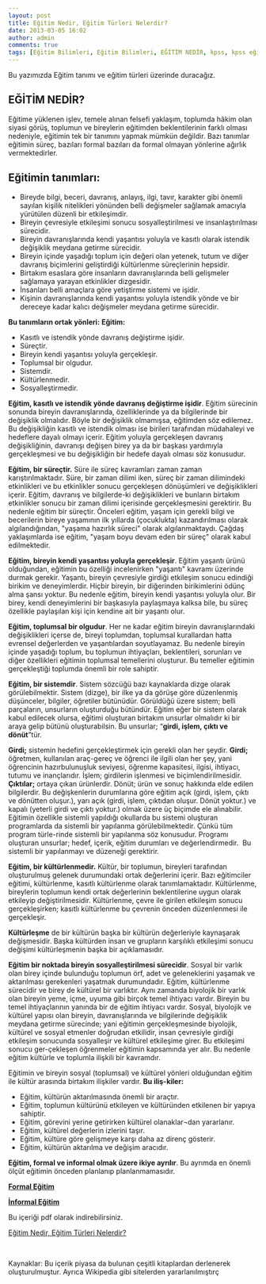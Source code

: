 ```yaml
---
layout: post
title: Eğitim Nedir, Eğitim Türleri Nelerdir?
date: 2013-03-05 16:02
author: admin
comments: true
tags: [Eğitim Bilimleri, Eğitim Bilimleri, EĞİTİM NEDİR, kpss, kpss eğitim bilimleri]
---
```

Bu yazımızda Eğitim tanımı ve eğitim türleri üzerinde duracağız.
<h2>EĞİTİM NEDİR?</h2>
Eğitime yüklenen işlev, temele alınan felsefi yaklaşım, toplumda hâkim olan siyasi görüş, toplumun ve bireylerin eğitimden beklentilerinin farklı olması nedeniyle, eğitimin tek bir tanımını yapmak mümkün değildir. Bazı tanımlar eğitimin süreç, bazıları formal bazıları da formal olmayan yönlerine ağırlık vermektedirler.
<strong></strong>
<h2><strong>Eğitimin tanımları:</strong></h2>
<ul>
	<li>Bireyde bilgi, beceri, davranış, anlayış, ilgi, tavır, karakter gibi önemli sayılan kişilik nitelikleri yönünden belli değişmeler sağlamak amacıyla yürütülen düzenli bir etkileşimdir.</li>
	<li>Bireyin çevresiyle etkileşimi sonucu sosyalleştirilmesi ve insanlaştırılması sürecidir.</li>
	<li>Bireyin davranışlarında kendi yaşantısı yoluyla ve kasıtlı olarak istendik değişiklik meydana getirme sürecidir.</li>
	<li>Bireyin içinde yaşadığı toplum için değeri olan yetenek, tutum ve diğer davranış biçimlerini geliştirdiği kültürlenme süreçlerinin hepsidir.</li>
	<li>Birtakım esaslara göre insanların davranışlarında belli gelişmeler sağlamaya yarayan etkinlikler dizgesidir.</li>
	<li>İnsanları belli amaçlara göre yetiştirme sistemi ve işidir.</li>
	<li>Kişinin davranışlarında kendi yaşantısı yoluyla istendik yönde ve bir dereceye kadar kalıcı değişmeler meydana getirme sürecidir.</li>
</ul>
<strong>Bu tanımların ortak yönleri:</strong>
<strong>Eğitim:</strong>
<ul>
	<li>Kasıtlı ve istendik yönde davranış değiştirme işidir.</li>
	<li>Süreçtir.</li>
	<li>Bireyin kendi yaşantısı yoluyla gerçekleşir.</li>
	<li>Toplumsal bir olgudur.</li>
	<li>Sistemdir.</li>
	<li>Kültürlenmedir.</li>
	<li>Sosyalleştirmedir.</li>
</ul>
<strong>Eğitim, kasıtlı ve istendik yönde davranış değiştirme işidir</strong>. Eğitim sürecinin sonunda bireyin davranışlarında, özelliklerinde ya da bilgilerinde bir değişiklik olmalıdır. Böyle bir değişiklik olmamışsa, eğitimden söz edilemez. Bu değişikliğin kasıtlı ve istendik olması ise birileri tarafından müdahaleyi ve hedeflere dayalı olmayı içerir. Eğitim yoluyla gerçekleşen davranış değişikliğinin, davranışı değişen birey ya da bir başkası yardımıyla gerçekleşmesi ve bu değişikliğin bir hedefe dayalı olması söz konusudur.

<strong>Eğitim, bir süreçtir.</strong> Süre ile süreç kavramları zaman zaman karıştırılmaktadır. Süre, bir zaman dilimi iken, süreç bir zaman dilimindeki etkinlikleri ve bu etkinlikler sonucu gerçekleşen dönüşümleri ve değişiklikleri içerir. Eğitim, davranış ve bilgilerde-ki değişiklikleri ve bunların birtakım etkinlikler sonucu bir zaman dilimi içerisinde gerçekleşmesini gerektirir. Bu nedenle eğitim bir süreçtir. Önceleri eğitim, yaşam için gerekli bilgi ve becerilerin bireye yaşamının ilk yıllarda (çocuklukta) kazandırılması olarak algılandığından, "yaşama hazırlık süreci" olarak algılanmaktaydı. Çağdaş yaklaşımlarda ise eğitim, "yaşam boyu devam eden bir süreç" olarak kabul edilmektedir.

<strong>Eğitim, bireyin kendi yaşantısı yoluyla gerçekleşir</strong>. Eğitim yaşantı ürünü olduğundan, eğitimin bu özelliği incelenirken "yaşantı" kavramı üzerinde durmak gerekir. Yaşantı, bireyin çevresiyle girdiği etkileşim sonucu edindiği birikim ve deneyimlerdir. Hiçbir bireyin, bir diğerinden birikimlerini ödünç alma şansı yoktur. Bu nedenle eğitim, bireyin kendi yaşantısı yoluyla olur. Bir birey, kendi deneyimlerini bir başkasıyla paylaşmaya kalksa bile, bu süreç özellikle paylaşılan kişi için kendine ait bir yaşantı olur.

<strong>Eğitim, toplumsal bir olgudur</strong>. Her ne kadar eğitim bireyin davranışlarındaki değişiklikleri içerse de, bireyi toplumdan, toplumsal kurallardan hatta evrensel değerlerden ve yaşantılardan soyutlayamaz. Bu nedenle bireyin içinde yaşadığı toplum, bu toplumun ihtiyaçları, beklentileri, sorunları ve diğer özellikleri eğitimin toplumsal temellerini oluşturur. Bu temeller eğitimin gerçekleştiği toplumda önemli bir role sahiptir.

<strong>Eğitim, bir sistemdir</strong>. Sistem sözcüğü bazı kaynaklarda dizge olarak görülebilmektir. Sistem (dizge), bir ilke ya da görüşe göre düzenlenmiş düşünceler, bilgiler, öğretiler bütünüdür. Görüldüğü üzere sistem; belli parçaların, unsurların oluşturduğu bütündür. Eğitim eğer bir sistem olarak kabul edilecek olursa, eğitimi oluşturan birtakım unsurlar olmalıdır ki bir araya gelip bütünü oluşturabilsin. Bu unsurlar; “<strong>girdi, işlem, çıktı ve dönüt</strong>”tür.

<strong>Girdi;</strong> sistemin hedefini gerçekleştirmek için gerekli olan her şeydir. <strong>Girdi;</strong> öğretmen, kullanılan araç-gereç ve öğrenci ile ilgili olan her şey, yani öğrencinin hazırbulunuşluk seviyesi, öğrenme kapasitesi, ilgisi, ihtiyacı, tutumu ve inançlarıdır. İşlem; girdilerin işlenmesi ve biçimlendirilmesidir. <strong>Çıktılar;</strong> ortaya çıkan ürünlerdir. Dönüt; ürün ve sonuç hakkında elde edilen bilgilerdir. Bu değişkenlerin durumlarına göre eğitim açık (girdi, işlem, çıktı ve dönütten oluşur.), yarı açık (girdi, işlem, çıktıdan oluşur. Dönüt yoktur.) ve kapalı (yeterli girdi ve çıktı yoktur.) olmak üzere üç biçimde ele alınabilir. Eğitimin özellikle sistemli yapıldığı okullarda bu sistemi oluşturan programlarda da sistemli bir yapılanma görülebilmektedir. Çünkü tüm program türle-rinde sistemli bir yapılanma söz konusudur. Programı oluşturan unsurlar; hedef, içerik, eğitim durumları ve değerlendirmedir.  Bu sistemli bir yapılanmayı ve düzeneği gerektirir.

<strong>Eğitim, bir kültürlenmedir.</strong> Kültür, bir toplumun, bireyleri tarafından oluşturulmuş gelenek durumundaki ortak değerlerini içerir. Bazı eğitimciler eğitimi, kültürlenme, kasıtlı kültürlenme olarak tanımlamaktadır. Kültürlenme, bireylerin toplumun kendi ortak değerlerinin beklentilerine uygun olarak etkileyip değiştirilmesidir. Kültürlenme, çevre ile girilen etkileşim sonucu gerçekleşirken; kasıtlı kültürlenme bu çevrenin önceden düzenlenmesi ile gerçekleşir.

<strong>Kültürleşme</strong> de bir kültürün başka bir kültürün değerleriyle kaynaşarak değişmesidir. Başka kültürden insan ve grupların karşılıklı etkileşimi sonucu değişimi kültürleşmenin başka bir açıklamasıdır.

<strong>Eğitim bir noktada bireyin sosyalleştirilmesi sürecidir</strong>. Sosyal bir varlık olan birey içinde bulunduğu toplumun örf, adet ve geleneklerini yaşamak ve aktarılması gerekenleri yaşatmak durumundadır. Eğitim, kültürlenme sürecidir ve birey de kültürel bir varlıktır. Aynı zamanda biyolojik bir varlık olan bireyin yeme, içme, uyuma gibi birçok temel ihtiyacı vardır. Bireyin bu temel ihtiyaçlarının yanında bir de eğitim ihtiyacı vardır. Sosyal, biyolojik ve kültürel yapısı olan bireyin, davranışlarında ve bilgilerinde değişiklik meydana getirme sürecinde; yani eğitimin gerçekleşmesinde biyolojik, kültürel ve sosyal etmenler doğrudan etkilidir, insan çevresiyle girdiği etkileşim sonucunda sosyalleşir ve kültürel etkileşime girer. Bu etkileşimi sonucu ger-çekleşen öğrenmeler eğitimin kapsamında yer alır. Bu nedenle eğitim kültürle ve toplumla ilişkili bir kavramdır.

Eğitimin ve bireyin sosyal (toplumsal) ve kültürel yönleri olduğundan eğitim ile kültür arasında birtakım ilişkiler vardır. <strong>Bu iliş-kiler:</strong>
<ul>
	<li>Eğitim, kültürün aktarılmasında önemli bir araçtır.</li>
	<li>Eğitim, toplumun kültürünü etkileyen ve kültüründen etkilenen bir yapıya sahiptir.</li>
	<li>Eğitim, görevini yerine getirirken kültürel olanaklar¬dan yararlanır.</li>
	<li>Eğitim, kültürel değerlerin izlerini taşır.</li>
	<li>Eğitim, kültüre göre gelişmeye karşı daha az direnç gösterir.</li>
	<li>Eğitim, kültürün aktarılma ve değişim aracıdır.</li>
</ul>
<strong>Eğitim, formal ve informal olmak üzere ikiye ayrılır</strong>. Bu ayrımda en önemli ölçüt eğitimin önceden planlanıp planlanmamasıdır.

<strong><a title="formal eğitim" href="http://egitimvaktim.com/formal-egitim">Formal Eğitim</a></strong>

<strong><a title="informal eğitim nedir?" href="http://egitimvaktim.com/informal-egitim" target="_blank">İnformal Eğitim</a></strong>

Bu içeriği pdf olarak indirebilirsiniz.

<a class="pdf" href="http://egitimvaktim.com/dosyalar/2013/03/1-egitimin-tanimi-ve-turleri.pdf" target="_blank">Eğitim Nedir, Eğitim Türleri Nelerdir?</a>

&nbsp;

Kaynaklar: Bu içerik piyasa da bulunan çeşitli kitaplardan derlenerek oluşturulmuştur. Ayrıca Wikipedia gibi sitelerden yararlanılmıştırç
